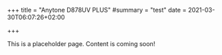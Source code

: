 +++
title = "Anytone D878UV PLUS"
#summary = "test"
date = 2021-03-30T06:07:26+02:00

+++

This is a placeholder page. Content is coming soon!
